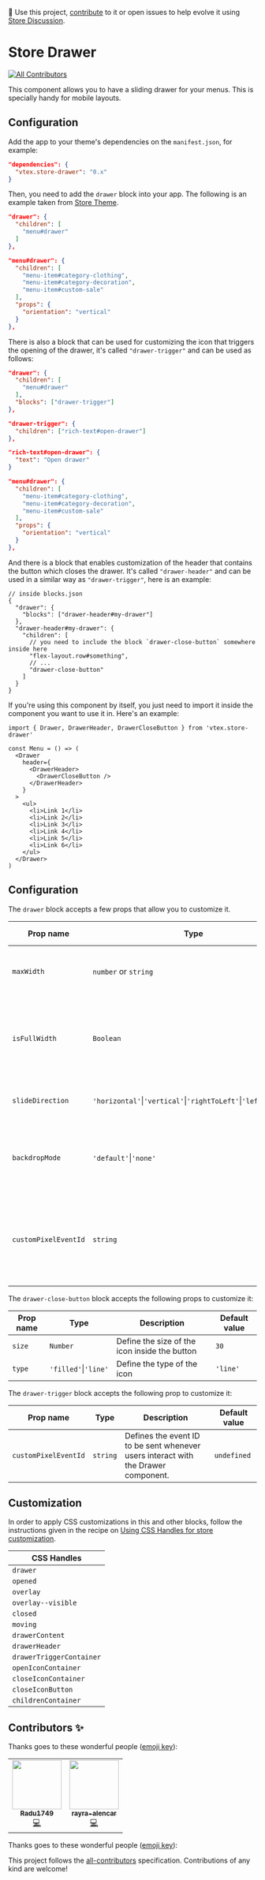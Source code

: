 📢 Use this project, [contribute](https://github.com/vtex-apps/drawer) to it or open issues to help evolve it using [Store Discussion](https://github.com/vtex-apps/store-discussion).

# Store Drawer

<!-- ALL-CONTRIBUTORS-BADGE:START - Do not remove or modify this section -->

[![All Contributors](https://img.shields.io/badge/all_contributors-2-orange.svg?style=flat-square)](#contributors-)

<!-- ALL-CONTRIBUTORS-BADGE:END -->

This component allows you to have a sliding drawer for your menus. This is specially handy for mobile layouts.

## Configuration

Add the app to your theme's dependencies on the `manifest.json`, for example:

```json
"dependencies": {
  "vtex.store-drawer": "0.x"
}
```

Then, you need to add the `drawer` block into your app. The following is an example taken from [Store Theme](https://github.com/vtex-apps/store-theme).

```json
"drawer": {
  "children": [
    "menu#drawer"
  ]
},

"menu#drawer": {
  "children": [
    "menu-item#category-clothing",
    "menu-item#category-decoration",
    "menu-item#custom-sale"
  ],
  "props": {
    "orientation": "vertical"
  }
},
```

There is also a block that can be used for customizing the icon that triggers the opening of the drawer, it's called `"drawer-trigger"` and can be used as follows:

```json
"drawer": {
  "children": [
    "menu#drawer"
  ],
  "blocks": ["drawer-trigger"]
},

"drawer-trigger": {
  "children": ["rich-text#open-drawer"]
},

"rich-text#open-drawer": {
  "text": "Open drawer"
}

"menu#drawer": {
  "children": [
    "menu-item#category-clothing",
    "menu-item#category-decoration",
    "menu-item#custom-sale"
  ],
  "props": {
    "orientation": "vertical"
  }
},
```

And there is a block that enables customization of the header that contains the button which closes the drawer.
It's called `"drawer-header"` and can be used in a similar way as `"drawer-trigger"`, here is an example:

```jsonc
// inside blocks.json
{
  "drawer": {
    "blocks": ["drawer-header#my-drawer"]
  },
  "drawer-header#my-drawer": {
    "children": [
      // you need to include the block `drawer-close-button` somewhere inside here
      "flex-layout.row#something",
      // ...
      "drawer-close-button"
    ]
  }
}
```

If you're using this component by itself, you just need to import it inside the component you want to use it in. Here's an example:

```tsx
import { Drawer, DrawerHeader, DrawerCloseButton } from 'vtex.store-drawer'

const Menu = () => (
  <Drawer
    header={
      <DrawerHeader>
        <DrawerCloseButton />
      </DrawerHeader>
    }
  >
    <ul>
      <li>Link 1</li>
      <li>Link 2</li>
      <li>Link 3</li>
      <li>Link 4</li>
      <li>Link 5</li>
      <li>Link 6</li>
    </ul>
  </Drawer>
)
```

## Configuration

The `drawer` block accepts a few props that allow you to customize it.

| Prop name            | Type                                                                       | Description                                                                           | Default value  |
| -------------------- | -------------------------------------------------------------------------- | ------------------------------------------------------------------------------------- | -------------- |
| `maxWidth`           | `number` or `string`                                                       | Define the open Drawer's maximum width.                                               | `450`          |
| `isFullWidth`        | `Boolean`                                                                  | Control whether or not the open Drawer should occupy the full available width.        | `false`        |
| `slideDirection`     | `'horizontal'`&#124;`'vertical'`&#124;`'rightToLeft'`&#124;`'leftToRight'` | Controls the opening animation's direction.                                           | `'horizontal'` |
| `backdropMode`       | `'default'`&#124;`'none'`                                                  | Controls if it should display the backdrop when the Drawer is open                    |
| `customPixelEventId` | `string`   | Store event ID responsible for triggering the `drawer` to automatically open itself on the interface. | `undefined`    |

The `drawer-close-button` block accepts the following props to customize it:

| Prop name | Type                     | Description                                   | Default value |
| --------- | ------------------------ | --------------------------------------------- | ------------- |
| `size`    | `Number`                 | Define the size of the icon inside the button | `30`          |
| `type`    | `'filled'`&#124;`'line'` | Define the type of the icon                   | `'line'`      |

The `drawer-trigger` block accepts the following prop to customize it:

| Prop name            | Type     | Description                                                           | Default value |
| -------------------- | -------- | --------------------------------------------------------------------- | ------------- |
| `customPixelEventId` | `string` | Defines the event ID to be sent whenever users interact with the Drawer component. | `undefined`   |

## Customization

In order to apply CSS customizations in this and other blocks, follow the instructions given in the recipe on [Using CSS Handles for store customization](https://vtex.io/docs/recipes/style/using-css-handles-for-store-customization).

| CSS Handles              |
| ------------------------ |
| `drawer`                 |
| `opened`                 |
| `overlay`                |
| `overlay--visible`       |
| `closed`                 |
| `moving`                 |
| `drawerContent`          |
| `drawerHeader`           |
| `drawerTriggerContainer` |
| `openIconContainer`      |
| `closeIconContainer`     |
| `closeIconButton`        |
| `childrenContainer`      |

## Contributors ✨

Thanks goes to these wonderful people ([emoji key](https://allcontributors.org/docs/en/emoji-key)):

<!-- ALL-CONTRIBUTORS-LIST:START - Do not remove or modify this section -->
<!-- prettier-ignore-start -->
<!-- markdownlint-disable -->
<table>
  <tr>
    <td align="center"><a href="https://github.com/Radu1749"><img src="https://avatars2.githubusercontent.com/u/51535501?v=4" width="100px;" alt=""/><br /><sub><b>Radu1749</b></sub></a><br /><a href="https://github.com/vtex-apps/drawer/commits?author=Radu1749" title="Code">💻</a></td>
    <td align="center"><a href="https://github.com/rayra-alencar"><img src="https://avatars0.githubusercontent.com/u/28907161?v=4" width="100px;" alt=""/><br /><sub><b>rayra-alencar</b></sub></a><br /><a href="https://github.com/vtex-apps/drawer/commits?author=rayra-alencar" title="Code">💻</a></td>
  </tr>
</table>

<!-- markdownlint-enable -->
<!-- prettier-ignore-end -->

<!-- ALL-CONTRIBUTORS-LIST:END -->

Thanks goes to these wonderful people ([emoji key](https://allcontributors.org/docs/en/emoji-key)):

This project follows the [all-contributors](https://github.com/all-contributors/all-contributors) specification. Contributions of any kind are welcome!
